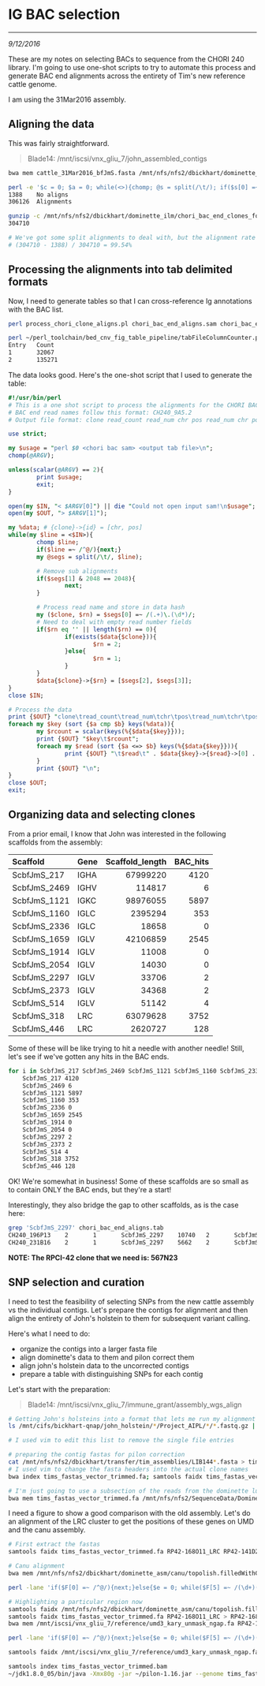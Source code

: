 # IG BAC selection
---
*9/12/2016*

These are my notes on selecting BACs to sequence from the CHORI 240 library. I'm going to use one-shot scripts to try to automate this process and generate BAC end alignments across the entirety of Tim's new reference cattle genome.

I am using the 31Mar2016 assembly.

## Aligning the data

This was fairly straightforward. 

> Blade14: /mnt/iscsi/vnx_gliu_7/john_assembled_contigs

```bash
bwa mem cattle_31Mar2016_bfJmS.fasta /mnt/nfs/nfs2/dbickhart/dominette_ilm/chori_bac_end_clones_formatted.fasta.gz > chori_bac_end_aligns.sam

perl -e '$c = 0; $a = 0; while(<>){chomp; @s = split(/\t/); if($s[0] =~ /^@/){next;} if($s[2] eq "*"){$c++;}else{$a++;}} print "$c\n$a\n";' < chori_bac_end_aligns.sam
1388	No aligns
306126	Alignments

gunzip -c /mnt/nfs/nfs2/dbickhart/dominette_ilm/chori_bac_end_clones_formatted.fasta.gz | grep '>' | wc -l
304710

# We've got some split alignments to deal with, but the alignment rate is quite good
# (304710 - 1388) / 304710 = 99.54%
```

## Processing the alignments into tab delimited formats

Now, I need to generate tables so that I can cross-reference Ig annotations with the BAC list.

```bash
perl process_chori_clone_aligns.pl chori_bac_end_aligns.sam chori_bac_end_aligns.tab

perl ~/perl_toolchain/bed_cnv_fig_table_pipeline/tabFileColumnCounter.pl -f chori_bac_end_aligns.tab -c 1
Entry   Count
1       32067
2       135271
```

The data looks good. Here's the one-shot script that I used to generate the table:

```perl
#!/usr/bin/perl
# This is a one shot script to process the alignments for the CHORI BACs
# BAC end read names follow this format: CH240_9A5.2
# Output file format: clone read_count read_num chr pos read_num chr pos

use strict;

my $usage = "perl $0 <chori bac sam> <output tab file>\n";
chomp(@ARGV);

unless(scalar(@ARGV) == 2){
        print $usage;
        exit;
}

open(my $IN, "< $ARGV[0]") || die "Could not open input sam!\n$usage";
open(my $OUT, "> $ARGV[1]");

my %data; # {clone}->{id} = [chr, pos]
while(my $line = <$IN>){
        chomp $line;
        if($line =~ /^@/){next;}
        my @segs = split(/\t/, $line);

        # Remove sub alignments
        if($segs[1] & 2048 == 2048){
                next;
        }

        # Process read name and store in data hash
        my ($clone, $rn) = $segs[0] =~ /(.+)\.(\d*)/;
        # Need to deal with empty read number fields
        if($rn eq '' || length($rn) == 0){
                if(exists($data{$clone})){
                        $rn = 2;
                }else{
                        $rn = 1;
                }
        }
        $data{$clone}->{$rn} = [$segs[2], $segs[3]];
}
close $IN;

# Process the data
print {$OUT} "clone\tread_count\tread_num\tchr\tpos\tread_num\tchr\tpos\n";
foreach my $key (sort {$a cmp $b} keys(%data)){
        my $rcount = scalar(keys(%{$data{$key}}));
        print {$OUT} "$key\t$rcount";
        foreach my $read (sort {$a <=> $b} keys(%{$data{$key}})){
                print {$OUT} "\t$read\t" . $data{$key}->{$read}->[0] . "\t" . $data{$key}->{$read}->[1];
        }
        print {$OUT} "\n";
}
close $OUT;
exit;
```

## Organizing data and selecting clones

From a prior email, I know that John was interested in the following scaffolds from the assembly:

| Scaffold | Gene | Scaffold_length | BAC_hits |
| :--- | :--- | ---: | ---: |
ScbfJmS_217  |    IGHA | 67999220 | 4120
ScbfJmS_2469 |  IGHV | 114817 | 6 
ScbfJmS_1121 |  IGKC | 98976055 | 5897
ScbfJmS_1160 |  IGLC | 2395294 | 353
ScbfJmS_2336 |  IGLC | 18658 | 0
ScbfJmS_1659 |  IGLV | 42106859 | 2545
ScbfJmS_1914 |  IGLV | 11008 | 0
ScbfJmS_2054 |  IGLV | 14030 | 0
ScbfJmS_2297 |  IGLV | 33706 | 2
ScbfJmS_2373 |  IGLV | 34368 | 2
ScbfJmS_514  |  IGLV | 51142 | 4
ScbfJmS_318  |  LRC | 63079628 | 3752
ScbfJmS_446  |  LRC | 2620727 | 128

Some of these will be like trying to hit a needle with another needle! Still, let's see if we've gotten any hits in the BAC ends.

```bash
for i in ScbfJmS_217 ScbfJmS_2469 ScbfJmS_1121 ScbfJmS_1160 ScbfJmS_2336 ScbfJmS_1659 ScbfJmS_1914 ScbfJmS_2054 ScbfJmS_2297 ScbfJmS_2373 ScbfJmS_514 ScbfJmS_318 ScbfJmS_446; do echo $i; grep -P "$i\t" chori_bac_end_aligns.tab | wc -l; done
	ScbfJmS_217 4120
	ScbfJmS_2469 6
	ScbfJmS_1121 5897
	ScbfJmS_1160 353
	ScbfJmS_2336 0
	ScbfJmS_1659 2545
	ScbfJmS_1914 0
	ScbfJmS_2054 0
	ScbfJmS_2297 2
	ScbfJmS_2373 2
	ScbfJmS_514 4
	ScbfJmS_318 3752
	ScbfJmS_446 128

```

OK! We're somewhat in business! Some of these scaffolds are so small as to contain ONLY the BAC ends, but they're a start!

Interestingly, they also bridge the gap to other scaffolds, as is the case here:

```bash
grep 'ScbfJmS_2297' chori_bac_end_aligns.tab
CH240_196P13    2       1       ScbfJmS_2297    10740   2       ScbfJmS_1659    41941553
CH240_231B16    2       1       ScbfJmS_2297    5662    2       ScbfJmS_1659    42001414
```

**NOTE: The RPCI-42 clone that we need is: 567N23**

## SNP selection and curation

I need to test the feasibility of selecting SNPs from the new cattle assembly vs the individual contigs. Let's prepare the contigs for alignment and then align the entirety of John's holstein to them for subsequent variant calling.

Here's what I need to do:
* organize the contigs into a larger fasta file
* align dominette's data to them and pilon correct them
* align john's holstein data to the uncorrected contigs
* prepare a table with distinguishing SNPs for each contig

Let's start with the preparation:

> Blade14: /mnt/iscsi/vnx_gliu_7/immune_grant/assembly_wgs_align

```bash
# Getting John's holsteins into a format that lets me run my alignment program on them
ls /mnt/cifs/bickhart-qnap/john_holstein/*/Project_AIPL/*/*.fastq.gz | perl -e '%h; while(<>){chomp; @b = split(/\//); @s = split(/[\_\.]/, $b[-1]); $h{$s[0]}->{$b[5]}->{$s[4]}->{$s[2]}->{$s[3]} = join("/", @b);} foreach my $an (keys(%h)){foreach my $flow (keys(%{$h{$an}})){ foreach my $split (keys(%{$h{$an}->{$flow}})){ foreach my $lane (keys(%{$h{$an}->{$flow}->{$split}})){ print $h{$an}->{$flow}->{$split}->{$lane}->{"R1"} . "\t" . $h{$an}->{$flow}->{$split}->{$lane}->{"R2"} . "\t$flow\t$an\n";}}}}' > john_animals_list.spreadsheet.simple

# I used vim to edit this list to remove the single file entries

# preparing the contig fastas for pilon correction
cat /mnt/nfs/nfs2/dbickhart/transfer/tim_assemblies/LIB144*.fasta > tims_fastas_vector_trimmed.fa
# I used vim to change the fasta headers into the actual clone names
bwa index tims_fastas_vector_trimmed.fa; samtools faidx tims_fastas_vector_trimmed.fa

# I'm just going to use a subsection of the reads from the dominette lung tissue list here
bwa mem tims_fastas_vector_trimmed.fa /mnt/nfs/nfs2/SequenceData/Dominette/Dominette_NextSeq_data/Run_1/LIB18483_S1_L003_R1_001.fastq.gz /mnt/nfs/nfs2/SequenceData/Dominette/Dominette_NextSeq_data/Run_1/LIB18483_S1_L003_R2_001.fastq.gz | samtools view -bS -F 4 - | samtools sort -o tims_fastas_vector_trimmed.bam -T tims -

```

I need a figure to show a good comparison with the old assembly. Let's do an alignment of the LRC cluster to get the positions of these genes on UMD and the canu assembly.

```bash
# First extract the fastas
samtools faidx tims_fastas_vector_trimmed.fa RP42-168O11_LRC RP42-141D20_LRC RPCI42_65A17_LRC > tims_unpolished_lrcs.fa

# Canu alignment
bwa mem /mnt/nfs/nfs2/dbickhart/dominette_asm/canu/topolish.filledWithCanuAndPBJelly.fasta.gz tims_unpolished_lrcs.fa > tims_unpolished_lrcs.sam

perl -lane 'if($F[0] =~ /^@/){next;}else{$e = 0; while($F[5] =~ /(\d+)(\D{1})/g){if($2 eq "M" || $2 eq "D" || $2 eq "S" || $2 eq "X"){$e += $1;}} $e += $F[3]; $l = $e - $F[3]; print "$F[0]\t$F[1]\t$F[2]\t$F[3]\t$e\t$l";}' < tims_unpolished_lrcs.sam

# Highlighting a particular region now
samtools faidx /mnt/nfs/nfs2/dbickhart/dominette_asm/canu/topolish.filledWithCanuAndPBJelly.fasta 18:63325473-63465228 > canu_assembly_lrc_region.fa
samtools faidx tims_fastas_vector_trimmed.fa RP42-168O11_LRC > RP42-168O11_LRC.fa
bwa mem /mnt/iscsi/vnx_gliu_7/reference/umd3_kary_unmask_ngap.fa RP42-168O11_LRC.fa > RP42-168O11_LRC.sam

perl -lane 'if($F[0] =~ /^@/){next;}else{$e = 0; while($F[5] =~ /(\d+)(\D{1})/g){if($2 eq "M" || $2 eq "D" || $2 eq "S" || $2 eq "X"){$e += $1;}} $e += $F[3]; $l = $e - $F[3]; print "$F[0]\t$F[1]\t$F[2]\t$F[3]\t$e\t$l";}' < RP42-168O11_LRC.sam

samtools faidx /mnt/iscsi/vnx_gliu_7/reference/umd3_kary_unmask_ngap.fa chr18:63342820-63479594 > umd3_lrc_region.fa

samtools index tims_fastas_vector_trimmed.bam
~/jdk1.8.0_05/bin/java -Xmx80g -jar ~/pilon-1.16.jar --genome tims_fastas_vector_trimmed.fa --frags tims_fastas_vector_trimmed.bam --diploid --nostrays --threads 10 --output tims_fastas_vector_pilon
```
